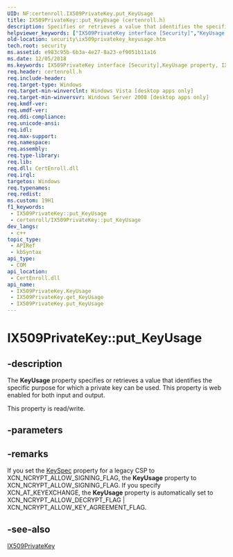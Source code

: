 ```yaml
---
UID: NF:certenroll.IX509PrivateKey.put_KeyUsage
title: IX509PrivateKey::put_KeyUsage (certenroll.h)
description: Specifies or retrieves a value that identifies the specific purpose for which a private key can be used.
helpviewer_keywords: ["IX509PrivateKey interface [Security]","KeyUsage property","IX509PrivateKey.KeyUsage","IX509PrivateKey.put_KeyUsage","IX509PrivateKey::KeyUsage","IX509PrivateKey::get_KeyUsage","IX509PrivateKey::put_KeyUsage","KeyUsage property [Security]","KeyUsage property [Security]","IX509PrivateKey interface","certenroll/IX509PrivateKey::KeyUsage","certenroll/IX509PrivateKey::get_KeyUsage","certenroll/IX509PrivateKey::put_KeyUsage","put_KeyUsage","security.ix509privatekey_keyusage"]
old-location: security\ix509privatekey_keyusage.htm
tech.root: security
ms.assetid: e983c95b-6b3a-4e27-8a23-ef9051b11a16
ms.date: 12/05/2018
ms.keywords: IX509PrivateKey interface [Security],KeyUsage property, IX509PrivateKey.KeyUsage, IX509PrivateKey.put_KeyUsage, IX509PrivateKey::KeyUsage, IX509PrivateKey::get_KeyUsage, IX509PrivateKey::put_KeyUsage, KeyUsage property [Security], KeyUsage property [Security],IX509PrivateKey interface, certenroll/IX509PrivateKey::KeyUsage, certenroll/IX509PrivateKey::get_KeyUsage, certenroll/IX509PrivateKey::put_KeyUsage, put_KeyUsage, security.ix509privatekey_keyusage
req.header: certenroll.h
req.include-header: 
req.target-type: Windows
req.target-min-winverclnt: Windows Vista [desktop apps only]
req.target-min-winversvr: Windows Server 2008 [desktop apps only]
req.kmdf-ver: 
req.umdf-ver: 
req.ddi-compliance: 
req.unicode-ansi: 
req.idl: 
req.max-support: 
req.namespace: 
req.assembly: 
req.type-library: 
req.lib: 
req.dll: CertEnroll.dll
req.irql: 
targetos: Windows
req.typenames: 
req.redist: 
ms.custom: 19H1
f1_keywords:
 - IX509PrivateKey::put_KeyUsage
 - certenroll/IX509PrivateKey::put_KeyUsage
dev_langs:
 - c++
topic_type:
 - APIRef
 - kbSyntax
api_type:
 - COM
api_location:
 - CertEnroll.dll
api_name:
 - IX509PrivateKey.KeyUsage
 - IX509PrivateKey.get_KeyUsage
 - IX509PrivateKey.put_KeyUsage
---
```


# IX509PrivateKey::put_KeyUsage


## -description

The <b>KeyUsage</b> property specifies or retrieves a  value that identifies the specific purpose for which a private key can be used. This property is web enabled for both input and output.

This property is read/write.

## -parameters

## -remarks

If you set the <a href="https://docs.microsoft.com/windows/desktop/api/certenroll/nf-certenroll-ix509privatekey-get_keyspec">KeySpec</a> property for a  legacy CSP to XCN_NCRYPT_ALLOW_SIGNING_FLAG, the <b>KeyUsage</b> property to XCN_NCRYPT_ALLOW_SIGNING_FLAG. If you specify XCN_AT_KEYEXCHANGE, the <b>KeyUsage</b> property is automatically set to XCN_NCRYPT_ALLOW_DECRYPT_FLAG |
             XCN_NCRYPT_ALLOW_KEY_AGREEMENT_FLAG.

## -see-also

<a href="https://docs.microsoft.com/windows/desktop/api/certenroll/nn-certenroll-ix509privatekey">IX509PrivateKey</a>

